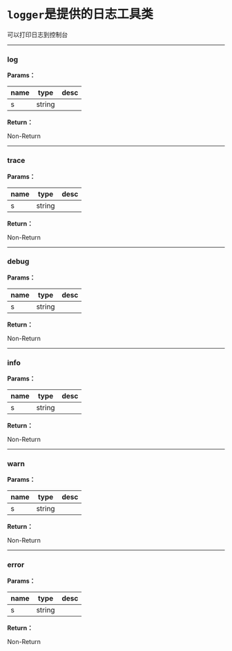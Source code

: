 # `logger`是提供的日志工具类

可以打印日志到控制台

---

### log

<a id=log> </a>


**Params：**

| name  |  type  |  desc  |
| ------------ | ------------ | ------------ |
| s | string |  |

**Return：**

Non-Return


---
### trace

<a id=trace> </a>


**Params：**

| name  |  type  |  desc  |
| ------------ | ------------ | ------------ |
| s | string |  |

**Return：**

Non-Return


---
### debug

<a id=debug> </a>


**Params：**

| name  |  type  |  desc  |
| ------------ | ------------ | ------------ |
| s | string |  |

**Return：**

Non-Return


---
### info

<a id=info> </a>


**Params：**

| name  |  type  |  desc  |
| ------------ | ------------ | ------------ |
| s | string |  |

**Return：**

Non-Return


---
### warn

<a id=warn> </a>


**Params：**

| name  |  type  |  desc  |
| ------------ | ------------ | ------------ |
| s | string |  |

**Return：**

Non-Return


---
### error

<a id=error> </a>


**Params：**

| name  |  type  |  desc  |
| ------------ | ------------ | ------------ |
| s | string |  |

**Return：**

Non-Return




